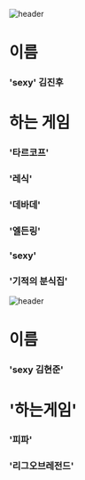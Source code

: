 ![header](https://capsule-render.vercel.app/api?type=Waving&color=4e63d6&height=200&section=header&text=자기소개&fontSize=50&animation=fadeIn&fontColor=DDDDDD)
#  이름 
###  'sexy' 김진후 
#
#  하는 게임 
###  '타르코프' 
###  '레식' 
###  '데바데' 
###  '엘든링' 
###  'sexy'
###  '기적의 분식집'

![header](https://capsule-render.vercel.app/api?type=Waving&color=4e63d6&height=200&section=header&text=자기소개&fontSize=50&animation=fadeIn&fontColor=DDDDDD)
# 이름
### 'sexy 김현준'
# '하는게임'
### '피파'
### '리그오브레전드'